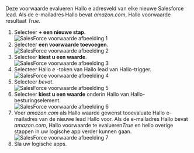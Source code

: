 Deze voorwaarde evalueren Hallo e adresveld van elke nieuwe Salesforce lead. Als de e-mailadres Hallo bevat *amazon.com*, Hallo voorwaarde resultaat *True*.

1. Selecteer **+ een nieuwe stap**.  
   ![SalesForce voorwaarde afbeelding 1](./media/connectors-create-api-salesforce/condition-1.png)   
2. Selecteer **een voorwaarde toevoegen**.    
   ![SalesForce voorwaarde afbeelding 2](./media/connectors-create-api-salesforce/condition-2.png)  
3. Selecteer **kiest u een waarde**.    
   ![SalesForce voorwaarde afbeelding 3](./media/connectors-create-api-salesforce/condition-3.png)  
4. Selecteer Hallo *e* -token van Hallo lead van Hallo-trigger.    
   ![SalesForce voorwaarde afbeelding 4](./media/connectors-create-api-salesforce/condition-4.png)  
5. Selecteer *bevat*.      
   ![SalesForce voorwaarde afbeelding 5](./media/connectors-create-api-salesforce/condition-5.png)  
6. Selecteer **kiest u een waarde** onderin Hallo van Hallo-besturingselement.     
   ![SalesForce voorwaarde afbeelding 6](./media/connectors-create-api-salesforce/condition-6.png)  
7. Voer *amazon.com* als Hallo waarde gewenst tooevaluate Hallo e-mailadres van de nieuwe lead Hallo voor. Als de e-mailadres Hallo bevat *amazon.com*, Hallo voorwaarde te evalueren*True* en hello overige stappen in uw logische app verder kunnen gaan.    
   ![SalesForce voorwaarde afbeelding 7](./media/connectors-create-api-salesforce/condition-7.png)  
8. Sla uw logische apps.  

